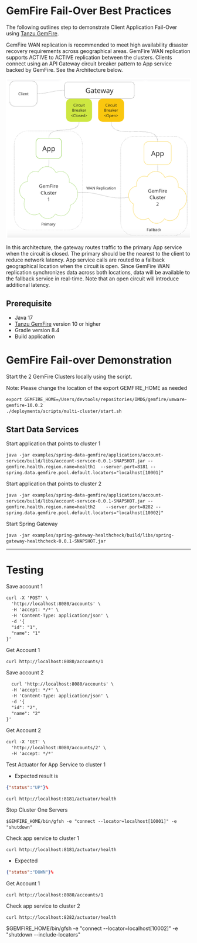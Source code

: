 # GemFire Fail-Over Best Practices

The following outlines step to demonstrate
Client Application Fail-Over using [Tanzu GemFire](https://tanzu.vmware.com/gemfire).


GemFire WAN replication is recommended to meet high availability disaster recovery requirements across geographical areas. GemFire WAN replication supports ACTIVE to ACTIVE replication between the clusters. Clients connect using an API Gateway circuit breaker pattern to App service backed by GemFire. See the Architecture below.


![img.png](img.png)

In this architecture, the gateway routes traffic to the primary App service when the circuit is closed. The primary should be the nearest to the client to reduce network latency.
App service calls are routed to a fallback geographical location when the circuit is open. Since GemFire WAN replication synchronizes data across both locations, data will be available to the fallback service in real-time. Note that an open circuit will introduce additional latency.

## Prerequisite

- Java 17
- [Tanzu GemFire](https://tanzu.vmware.com/gemfire) version 10 or higher
- Gradle version 8.4
- Build application

# GemFire Fail-over Demonstration

Start the 2 GemFire Clusters locally using the script.

Note: Please change the location of the export GEMFIRE_HOME as needed

```shell
export GEMFIRE_HOME=/Users/devtools/repositories/IMDG/gemfire/vmware-gemfire-10.0.2
./deployments/scripts/multi-cluster/start.sh
```


## Start Data Services 

Start application that points to cluster 1

```shell
java -jar examples/spring-data-gemfire/applications/account-service/build/libs/account-service-0.0.1-SNAPSHOT.jar --gemfire.health.region.name=health1  --server.port=8181 --spring.data.gemfire.pool.default.locators="localhost[10001]"
```


Start application that points to cluster 2

```shell
java -jar examples/spring-data-gemfire/applications/account-service/build/libs/account-service-0.0.1-SNAPSHOT.jar --gemfire.health.region.name=health2    --server.port=8282 --spring.data.gemfire.pool.default.locators="localhost[10002]"
```

Start Spring Gateway

```shell
java -jar examples/spring-gateway-healthcheck/build/libs/spring-gateway-healthcheck-0.0.1-SNAPSHOT.jar
```



---------------
# Testing


Save account 1

```shell
curl -X 'POST' \
  'http://localhost:8080/accounts' \
  -H 'accept: */*' \
  -H 'Content-Type: application/json' \
  -d '{
  "id": "1",
  "name": "1"
}'
```

Get Account 1

```shell
curl http://localhost:8080/accounts/1
```

Save account 2

```shell
  curl 'http://localhost:8080/accounts' \
  -H 'accept: */*' \
  -H 'Content-Type: application/json' \
  -d '{
  "id": "2",
  "name": "2"
}'
```

Get Account 2
```shell
curl -X 'GET' \
  'http://localhost:8080/accounts/2' \
  -H 'accept: */*'
```

Test Actuator for App Service to cluster 1

- Expected result is 
```json
{"status":"UP"}% 
```

```shell
curl http://localhost:8181/actuator/health
```

Stop Cluster One Servers

```shell
$GEMFIRE_HOME/bin/gfsh -e "connect --locator=localhost[10001]" -e "shutdown"
```

Check app service to cluster 1

```shell
curl http://localhost:8181/actuator/health
```
- Expected 
```json
{"status":"DOWN"}% 
```

Get Account 1

```shell
curl http://localhost:8080/accounts/1
```

Check app service to cluster 2

```shell
curl http://localhost:8282/actuator/health
```


$GEMFIRE_HOME/bin/gfsh -e "connect --locator=localhost[10002]" -e "shutdown --include-locators"
